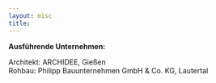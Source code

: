 ```yaml
---
layout: misc
title:
---
```


**Ausführende Unternehmen:**  

Architekt: ARCHIDEE, Gießen  
Rohbau: Philipp Bauunternehmen GmbH & Co. KG, Lautertal
